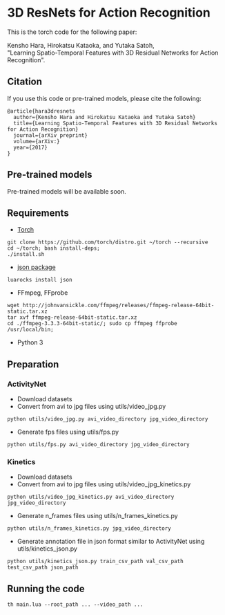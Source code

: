 # 3D ResNets for Action Recognition
This is the torch code for the following paper:

Kensho Hara, Hirokatsu Kataoka, and Yutaka Satoh,  
"Learning Spatio-Temporal Features with 3D Residual Networks for Action Recognition".

## Citation
If you use this code or pre-trained models, please cite the following:
```
@article{hara3dresnets
  author={Kensho Hara and Hirokatsu Kataoka and Yutaka Satoh}
  title={Learning Spatio-Temporal Features with 3D Residual Networks for Action Recognition}
  journal={arXiv preprint}
  volume={arXiv:}
  year={2017}
}
```

## Pre-trained models
Pre-trained models will be available soon.

## Requirements
* [Torch](http://torch.ch/)
```
git clone https://github.com/torch/distro.git ~/torch --recursive
cd ~/torch; bash install-deps;
./install.sh
```
* [json package](https://github.com/clementfarabet/lua---json)
```
luarocks install json
```
* FFmpeg, FFprobe
```
wget http://johnvansickle.com/ffmpeg/releases/ffmpeg-release-64bit-static.tar.xz
tar xvf ffmpeg-release-64bit-static.tar.xz
cd ./ffmpeg-3.3.3-64bit-static/; sudo cp ffmpeg ffprobe /usr/local/bin;
```
* Python 3

## Preparation
### ActivityNet
* Download datasets
* Convert from avi to jpg files using utils/video_jpg.py
```
python utils/video_jpg.py avi_video_directory jpg_video_directory
```
* Generate fps files using utils/fps.py
```
python utils/fps.py avi_video_directory jpg_video_directory
```

### Kinetics
* Download datasets
* Convert from avi to jpg files using utils/video_jpg_kinetics.py
```
python utils/video_jpg_kinetics.py avi_video_directory jpg_video_directory
```
* Generate n_frames files using utils/n_frames_kinetics.py
```
python utils/n_frames_kinetics.py jpg_video_directory
```
* Generate annotation file in json format similar to ActivityNet using utils/kinetics_json.py
```
python utils/kinetics_json.py train_csv_path val_csv_path test_csv_path json_path
```

## Running the code
```
th main.lua --root_path ... --video_path ...

```
